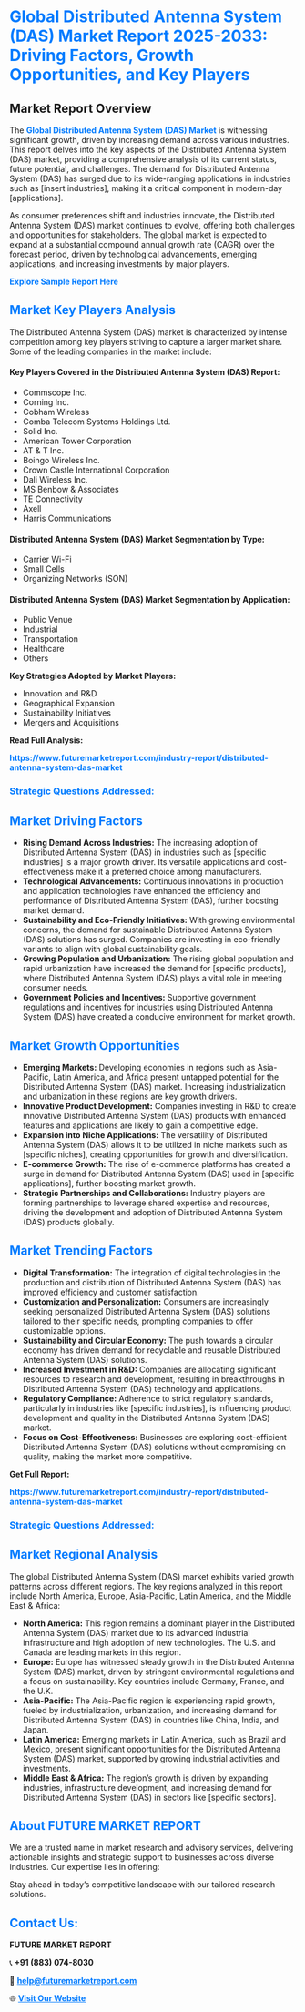 <h1 style="color: #007BFF;">Global Distributed Antenna System (DAS) Market Report 2025-2033: Driving Factors, Growth Opportunities, and Key Players</h1>

<section id="overview">
<h2>Market Report Overview</h2>
<p>The <a href="https://www.futuremarketreport.com/industry-report/distributed-antenna-system-das-market" style="color: #007BFF; text-decoration: none;"><strong>Global Distributed Antenna System (DAS) Market</strong></a> is witnessing significant growth, driven by increasing demand across various industries. This report delves into the key aspects of the Distributed Antenna System (DAS) market, providing a comprehensive analysis of its current status, future potential, and challenges. The demand for Distributed Antenna System (DAS) has surged due to its wide-ranging applications in industries such as [insert industries], making it a critical component in modern-day [applications].</p>
<p>As consumer preferences shift and industries innovate, the Distributed Antenna System (DAS) market continues to evolve, offering both challenges and opportunities for stakeholders. The global market is expected to expand at a substantial compound annual growth rate (CAGR) over the forecast period, driven by technological advancements, emerging applications, and increasing investments by major players.</p>
</section>

<section id="overview">
<p><a href="https://www.futuremarketreport.com/request-sample/reportId=88335" style="color: #007BFF; text-decoration: none;"><strong>Explore Sample Report Here</strong></a></p>
</section>

<section id="key-players">
<h2 style="color: #007BFF;">Market Key Players Analysis</h2>
<p>The Distributed Antenna System (DAS) market is characterized by intense competition among key players striving to capture a larger market share. Some of the leading companies in the market include:</p>
<h4>Key Players Covered in the Distributed Antenna System (DAS) Report:</h4>
<ul><li>Commscope Inc.</li><li>Corning Inc.</li><li>Cobham Wireless</li><li>Comba Telecom Systems Holdings Ltd.</li><li>Solid Inc.</li><li>American Tower Corporation</li><li>AT &amp; T Inc.</li><li>Boingo Wireless Inc.</li><li>Crown Castle International Corporation</li><li>Dali Wireless Inc.</li><li>MS Benbow &amp; Associates</li><li>TE Connectivity</li><li>Axell</li><li>Harris Communications</li></ul>
<h4>Distributed Antenna System (DAS) Market Segmentation by Type:</h4>
<ul><li>Carrier Wi-Fi</li><li>Small Cells</li><li>Organizing Networks (SON)</li></ul>

<h4>Distributed Antenna System (DAS) Market Segmentation by Application:</h4>
<ul><li>Public Venue</li><li>Industrial</li><li>Transportation</li><li>Healthcare</li><li>Others</li></ul>
<p><strong>Key Strategies Adopted by Market Players:</strong></p>
<ul>
<li>Innovation and R&D</li>
<li>Geographical Expansion</li>
<li>Sustainability Initiatives</li>
<li>Mergers and Acquisitions</li>
</ul>
</section>

<section>
<p><strong>Read Full Analysis: </strong></p><a href="https://www.futuremarketreport.com/industry-report/distributed-antenna-system-das-market" style="color: #007BFF; text-decoration: none;"><strong>https://www.futuremarketreport.com/industry-report/distributed-antenna-system-das-market</strong></a>
<h3 style="color: #007BFF;">Strategic Questions Addressed:</h3>
</section>

<section id="driving-factors">
<h2 style="color: #007BFF;">Market Driving Factors</h2>
<ul>
<li><strong>Rising Demand Across Industries:</strong> The increasing adoption of Distributed Antenna System (DAS) in industries such as [specific industries] is a major growth driver. Its versatile applications and cost-effectiveness make it a preferred choice among manufacturers.</li>
<li><strong>Technological Advancements:</strong> Continuous innovations in production and application technologies have enhanced the efficiency and performance of Distributed Antenna System (DAS), further boosting market demand.</li>
<li><strong>Sustainability and Eco-Friendly Initiatives:</strong> With growing environmental concerns, the demand for sustainable Distributed Antenna System (DAS) solutions has surged. Companies are investing in eco-friendly variants to align with global sustainability goals.</li>
<li><strong>Growing Population and Urbanization:</strong> The rising global population and rapid urbanization have increased the demand for [specific products], where Distributed Antenna System (DAS) plays a vital role in meeting consumer needs.</li>
<li><strong>Government Policies and Incentives:</strong> Supportive government regulations and incentives for industries using Distributed Antenna System (DAS) have created a conducive environment for market growth.</li>
</ul>
</section>

<section id="growth-opportunities">
<h2 style="color: #007BFF;">Market Growth Opportunities</h2>
<ul>
<li><strong>Emerging Markets:</strong> Developing economies in regions such as Asia-Pacific, Latin America, and Africa present untapped potential for the Distributed Antenna System (DAS) market. Increasing industrialization and urbanization in these regions are key growth drivers.</li>
<li><strong>Innovative Product Development:</strong> Companies investing in R&D to create innovative Distributed Antenna System (DAS) products with enhanced features and applications are likely to gain a competitive edge.</li>
<li><strong>Expansion into Niche Applications:</strong> The versatility of Distributed Antenna System (DAS) allows it to be utilized in niche markets such as [specific niches], creating opportunities for growth and diversification.</li>
<li><strong>E-commerce Growth:</strong> The rise of e-commerce platforms has created a surge in demand for Distributed Antenna System (DAS) used in [specific applications], further boosting market growth.</li>
<li><strong>Strategic Partnerships and Collaborations:</strong> Industry players are forming partnerships to leverage shared expertise and resources, driving the development and adoption of Distributed Antenna System (DAS) products globally.</li>
</ul>
</section>

<section id="trending-factors">
<h2 style="color: #007BFF;">Market Trending Factors</h2>
<ul>
<li><strong>Digital Transformation:</strong> The integration of digital technologies in the production and distribution of Distributed Antenna System (DAS) has improved efficiency and customer satisfaction.</li>
<li><strong>Customization and Personalization:</strong> Consumers are increasingly seeking personalized Distributed Antenna System (DAS) solutions tailored to their specific needs, prompting companies to offer customizable options.</li>
<li><strong>Sustainability and Circular Economy:</strong> The push towards a circular economy has driven demand for recyclable and reusable Distributed Antenna System (DAS) solutions.</li>
<li><strong>Increased Investment in R&D:</strong> Companies are allocating significant resources to research and development, resulting in breakthroughs in Distributed Antenna System (DAS) technology and applications.</li>
<li><strong>Regulatory Compliance:</strong> Adherence to strict regulatory standards, particularly in industries like [specific industries], is influencing product development and quality in the Distributed Antenna System (DAS) market.</li>
<li><strong>Focus on Cost-Effectiveness:</strong> Businesses are exploring cost-efficient Distributed Antenna System (DAS) solutions without compromising on quality, making the market more competitive.</li>
</ul>
</section>

<section>
<p><strong>Get Full Report: </strong></p><a href="https://www.futuremarketreport.com/industry-report/distributed-antenna-system-das-market" style="color: #007BFF; text-decoration: none;"><strong>https://www.futuremarketreport.com/industry-report/distributed-antenna-system-das-market</strong></a>
<h3 style="color: #007BFF;">Strategic Questions Addressed:</h3>
</section>


<section id="regional-analysis">
<h2 style="color: #007BFF;">Market Regional Analysis</h2>
<p>The global Distributed Antenna System (DAS) market exhibits varied growth patterns across different regions. The key regions analyzed in this report include North America, Europe, Asia-Pacific, Latin America, and the Middle East & Africa:</p>
<ul>
<li><strong>North America:</strong> This region remains a dominant player in the Distributed Antenna System (DAS) market due to its advanced industrial infrastructure and high adoption of new technologies. The U.S. and Canada are leading markets in this region.</li>
<li><strong>Europe:</strong> Europe has witnessed steady growth in the Distributed Antenna System (DAS) market, driven by stringent environmental regulations and a focus on sustainability. Key countries include Germany, France, and the U.K.</li>
<li><strong>Asia-Pacific:</strong> The Asia-Pacific region is experiencing rapid growth, fueled by industrialization, urbanization, and increasing demand for Distributed Antenna System (DAS) in countries like China, India, and Japan.</li>
<li><strong>Latin America:</strong> Emerging markets in Latin America, such as Brazil and Mexico, present significant opportunities for the Distributed Antenna System (DAS) market, supported by growing industrial activities and investments.</li>
<li><strong>Middle East & Africa:</strong> The region’s growth is driven by expanding industries, infrastructure development, and increasing demand for Distributed Antenna System (DAS) in sectors like [specific sectors].</li>
</ul>
</section>

<footer>
<h2 style="color: #007BFF;">About FUTURE MARKET REPORT</h2>
<p>We are a trusted name in market research and advisory services, delivering actionable insights and strategic support to businesses across diverse industries. Our expertise lies in offering:</p>

<p>Stay ahead in today’s competitive landscape with our tailored research solutions.</p>

<h2 style="color: #007BFF;">Contact Us:</h2>
<p><strong>FUTURE MARKET REPORT</strong></p>
<p>📞 <strong>+91 (883) 074-8030</strong></p>
<p>📧 <strong><a href="mailto:help@futuremarketreport.com" style="color: #007BFF;">help@futuremarketreport.com</a></strong></p>
<p>🌐 <strong><a href="https://www.futuremarketreport.com/" style="color: #007BFF;">Visit Our Website</a></strong></p>
</footer>